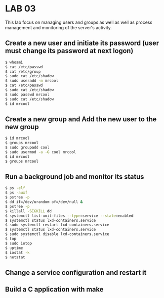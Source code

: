 # LAB 03

This lab focus on managing users and groups as well as well as process management and monitoring of the server's activity.

## Create a new user and initiate its password (user must change its password at next logon)

```Bash
$ whoami
$ cat /etc/passwd
$ cat /etc/group
$ sudo cat /etc/shadow
$ sudo useradd -m mrcool
$ cat /etc/passwd
$ sudo cat /etc/shadow
$ sudo passwd mrcool
$ sudo cat /etc/shadow
$ id mrcool
```

## Create a new group and Add the new user to the new group

```Bash
$ id mrcool
$ groups mrcool
$ sudo groupadd cool
$ sudo usermod -a -G cool mrcool
$ id mrcool
$ groups mrcool
```

## Run a background job and monitor its status

```Bash
$ ps -elf
$ ps -auxf
$ pstree -p
$ dd if=/dev/urandom of=/dev/null &
$ pstree -p
$ killall -SIGKILL dd
$ systemctl list-unit-files --type=service --state=enabled
$ systemctl status lxd-containers.service
$ sudo systemctl restart lxd-containers.service
$ systemctl status lxd-containers.service
$ sudo systemctl disable lxd-containers.service
$ top
$ sudo iotop
$ uptime
$ iostat -k
$ netstat
```

## Change a service configuration and restart it


## Build a C application with make